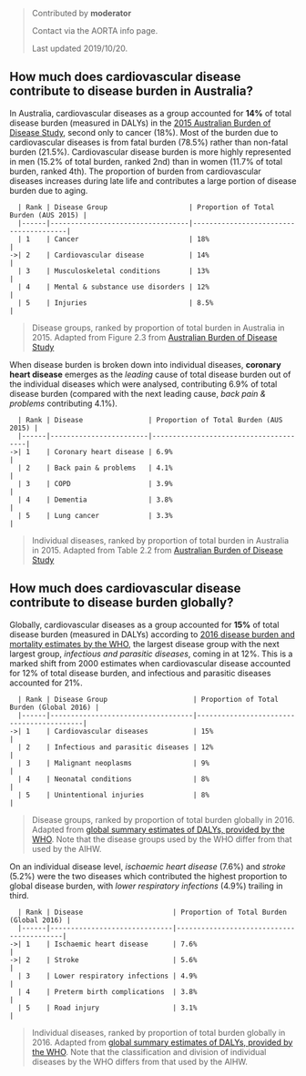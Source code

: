 > Contributed by **moderator**
>
> Contact via the AORTA info page.
>
> Last updated 2019/10/20.


## How much does cardiovascular disease contribute to disease burden in Australia?

In Australia, cardiovascular diseases as a group accounted for **14%** of total
disease burden (measured in DALYs) in the [2015 Australian Burden of Disease
Study](https://www.aihw.gov.au/reports/burden-of-disease/burden-disease-study-illness-death-2015/contents/summary),
second only to cancer (18%). Most of the burden due to cardiovascular diseases
is from fatal burden (78.5%) rather than non-fatal burden (21.5%). 
Cardiovascular disease burden is more highly represented in men (15.2% of total
burden, ranked 2nd) than in women (11.7% of total burden, ranked 4th). The
proportion of burden from cardiovascular diseases increases during late life and
contributes a large portion of disease burden due to aging. 

```
  | Rank | Disease Group                    | Proportion of Total Burden (AUS 2015) |
  |------|----------------------------------|---------------------------------------|
  | 1    | Cancer                           | 18%                                   |
->| 2    | Cardiovascular disease           | 14%                                   | 
  | 3    | Musculoskeletal conditions       | 13%                                   |
  | 4    | Mental & substance use disorders | 12%                                   |
  | 5    | Injuries                         | 8.5%                                  |
```

> Disease groups, ranked by proportion of total burden in Australia in 2015.
> Adapted from Figure 2.3 from [Australian Burden of Disease Study](https://www.aihw.gov.au/getmedia/c076f42f-61ea-4348-9c0a-d996353e838f/aihw-bod-22.pdf)

When disease burden is broken down into individual diseases, **coronary heart
disease** emerges as the *leading* cause of total disease burden out of the
individual diseases which were analysed, contributing 6.9% of total disease
burden (compared with the next leading cause, *back pain & problems*
contributing 4.1%). 

```
  | Rank | Disease                | Proportion of Total Burden (AUS 2015) |
  |------|------------------------|---------------------------------------|
->| 1    | Coronary heart disease | 6.9%                                  |
  | 2    | Back pain & problems   | 4.1%                                  |
  | 3    | COPD                   | 3.9%                                  |
  | 4    | Dementia               | 3.8%                                  |
  | 5    | Lung cancer            | 3.3%                                  |
```

> Individual diseases, ranked by proportion of total burden in Australia in 2015.
> Adapted from Table 2.2 from [Australian Burden of Disease Study](https://www.aihw.gov.au/getmedia/c076f42f-61ea-4348-9c0a-d996353e838f/aihw-bod-22.pdf)

## How much does cardiovascular disease contribute to disease burden globally?

Globally, cardiovascular diseases as a group accounted for **15%** of total
disease burden (measured in DALYs) according to [2016 disease burden and
mortality estimates by the
WHO](https://www.who.int/healthinfo/global_burden_disease/estimates/en/index1.html),
the largest disease group with the next largest group, *infectious and parasitic
diseases*, coming in at 12%. This is a marked shift from 2000 estimates when
cardiovascular disease accounted for 12% of total disease burden, and infectious
and parasitic diseases accounted for 21%.

```
  | Rank | Disease Group                     | Proportion of Total Burden (Global 2016) |
  |------|-----------------------------------|------------------------------------------|
->| 1    | Cardiovascular diseases           | 15%                                      |
  | 2    | Infectious and parasitic diseases | 12%                                      |
  | 3    | Malignant neoplasms               | 9%                                       |
  | 4    | Neonatal conditions               | 8%                                       |
  | 5    | Unintentional injuries            | 8%                                       |
```
> Disease groups, ranked by proportion of total burden globally in 2016.
> Adapted from [global summary estimates of DALYs, provided by the WHO](https://www.who.int/healthinfo/global_burden_disease/estimates/en/index1.html).
> Note that the disease groups used by the WHO differ from that used by the AIHW.

On an individual disease level, *ischaemic heart disease* (7.6%) and
*stroke* (5.2%) were the two diseases which contributed the highest proportion to
global disease burden, with *lower respiratory infections* (4.9%) trailing in
third. 

```
  | Rank | Disease                      | Proportion of Total Burden (Global 2016) |
  |------|------------------------------|------------------------------------------|
->| 1    | Ischaemic heart disease      | 7.6%                                     |
->| 2    | Stroke                       | 5.6%                                     |
  | 3    | Lower respiratory infections | 4.9%                                     |
  | 4    | Preterm birth complications  | 3.8%                                     |
  | 5    | Road injury                  | 3.1%                                     |
```

> Individual diseases, ranked by proportion of total burden globally in 2016.
> Adapted from [global summary estimates of DALYs, provided by the WHO](https://www.who.int/healthinfo/global_burden_disease/estimates/en/index1.html).
> Note that the classification and division of individual diseases by the WHO
> differs from that used by the AIHW.
